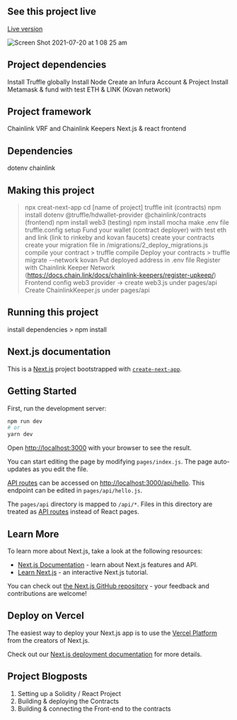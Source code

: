 ## See this project live

[Live version](https://chainlink-keepers.vercel.app/)

![Screen Shot 2021-07-20 at 1 08 25 am](https://user-images.githubusercontent.com/12529822/126182827-65c9d801-e597-450b-afbc-c3783ff99064.png)


## Project dependencies

Install Truffle globally
Install Node
Create an Infura Account & Project
Install Metamask & fund with test ETH & LINK (Kovan network)

## Project framework

Chainlink VRF and Chainlink Keepers
Next.js & react frontend

## Dependencies

dotenv
chainlink

## Making this project

> npx creat-next-app
> cd [name of project]
> truffle init
> (contracts) npm install dotenv @truffle/hdwallet-provider @chainlink/contracts
> (frontend) npm install web3
> (testing) npm install mocha
> make .env file
> truffle.config setup
> Fund your wallet (contract deployer) with test eth and link (link to rinkeby and kovan faucets)
> create your contracts
> create your migration file in /migrations/2_deploy_migrations.js
> compile your contract > truffle compile
> Deploy your contracts > truffle migrate --network kovan
> Put deployed address in .env file
> Register with Chainlink Keeper Network (https://docs.chain.link/docs/chainlink-keepers/register-upkeep/)
> Frontend config web3 provider -> create web3.js under pages/api
> Create ChainlinkKeeper.js under pages/api

## Running this project

install dependencies > npm install

## Next.js documentation

This is a [Next.js](https://nextjs.org/) project bootstrapped with [`create-next-app`](https://github.com/vercel/next.js/tree/canary/packages/create-next-app).

## Getting Started

First, run the development server:

```bash
npm run dev
# or
yarn dev
```

Open [http://localhost:3000](http://localhost:3000) with your browser to see the result.

You can start editing the page by modifying `pages/index.js`. The page auto-updates as you edit the file.

[API routes](https://nextjs.org/docs/api-routes/introduction) can be accessed on [http://localhost:3000/api/hello](http://localhost:3000/api/hello). This endpoint can be edited in `pages/api/hello.js`.

The `pages/api` directory is mapped to `/api/*`. Files in this directory are treated as [API routes](https://nextjs.org/docs/api-routes/introduction) instead of React pages.

## Learn More

To learn more about Next.js, take a look at the following resources:

- [Next.js Documentation](https://nextjs.org/docs) - learn about Next.js features and API.
- [Learn Next.js](https://nextjs.org/learn) - an interactive Next.js tutorial.

You can check out [the Next.js GitHub repository](https://github.com/vercel/next.js/) - your feedback and contributions are welcome!

## Deploy on Vercel

The easiest way to deploy your Next.js app is to use the [Vercel Platform](https://vercel.com/new?utm_medium=default-template&filter=next.js&utm_source=create-next-app&utm_campaign=create-next-app-readme) from the creators of Next.js.

Check out our [Next.js deployment documentation](https://nextjs.org/docs/deployment) for more details.

## Project Blogposts

1. Setting up a Solidity / React Project
2. Building & deploying the Contracts
3. Building & connecting the Front-end to the contracts
